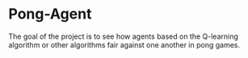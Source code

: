 # Pong-Agent
The goal of the project is to see how agents based on the Q-learning algorithm or other algorithms fair against one another in pong games.
